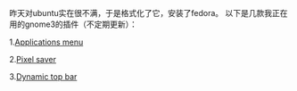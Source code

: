 昨天对ubuntu实在很不满，于是格式化了它，安装了fedora。
以下是几款我正在用的gnome3的插件（不定期更新）：


1.[Applications menu](https://extensions.gnome.org/extension/6/applications-menu/)

2.[Pixel saver](https://extensions.gnome.org/extension/723/pixel-saver/)

3.[Dynamic top bar](https://extensions.gnome.org/extension/885/dynamic-top-bar/)


